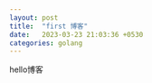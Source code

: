 ```yaml
---
layout: post
title:  "first 博客"
date:   2023-03-23 21:03:36 +0530
categories: golang
---
```

hello博客
